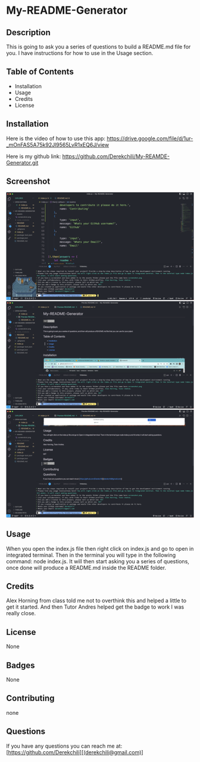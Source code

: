 # My-README-Generator

## Description
This is going to ask you a series of questions to build a README.md file for you. I have instructions for how to use in the Usage section.

## Table of Contents
- Installation
- Usage
- Credits
- License

## Installation
Here is the video of how to use this app:
https://drive.google.com/file/d/1ur-_mOnFAS5A75k92Jl9565LvR1xEQ6J/view

Here is my github link: 
https://github.com/Derekchili/My-REAMDE-Generator.git

## Screenshot
![alt text](./assets/screenshot.png)
![alt text](./assets/screenshot2.png)
![alt text](./assets/screenshot3.png)


## Usage
When you open the index.js file then right click on index.js and go to open in integrated terminal. Then in the terminal you will type in the following command: node index.js. It will then start asking you a series of questions, once done will produce a README.md inside the README folder.

## Credits
Alex Horning from class told me not to overthink this and helped a little to get it started. And then Tutor Andres helped get the badge to work I was really close.

## License
None

## Badges
None

## Contributing
none

## Questions
If you have any questions you can reach me at: [https://github.com/Derekchili][(derekchili@gmail.com)]